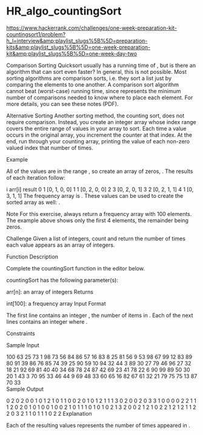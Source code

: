 # HR_algo_countingSort
https://www.hackerrank.com/challenges/one-week-preparation-kit-countingsort1/problem?h_l=interview&amp;playlist_slugs%5B%5D=preparation-kits&amp;playlist_slugs%5B%5D=one-week-preparation-kit&amp;playlist_slugs%5B%5D=one-week-day-two


Comparison Sorting
Quicksort usually has a running time of , but is there an algorithm that can sort even faster? In general, this is not possible. Most sorting algorithms are comparison sorts, i.e. they sort a list just by comparing the elements to one another. A comparison sort algorithm cannot beat  (worst-case) running time, since  represents the minimum number of comparisons needed to know where to place each element. For more details, you can see these notes (PDF).

Alternative Sorting
Another sorting method, the counting sort, does not require comparison. Instead, you create an integer array whose index range covers the entire range of values in your array to sort. Each time a value occurs in the original array, you increment the counter at that index. At the end, run through your counting array, printing the value of each non-zero valued index that number of times.

Example

All of the values are in the range , so create an array of zeros, . The results of each iteration follow:

i	arr[i]	result
0	1	[0, 1, 0, 0]
1	1	[0, 2, 0, 0]
2	3	[0, 2, 0, 1]
3	2	[0, 2, 1, 1]
4	1	[0, 3, 1, 1]
The frequency array is . These values can be used to create the sorted array as well: .

Note
For this exercise, always return a frequency array with 100 elements. The example above shows only the first 4 elements, the remainder being zeros.

Challenge
Given a list of integers, count and return the number of times each value appears as an array of integers.

Function Description

Complete the countingSort function in the editor below.

countingSort has the following parameter(s):

arr[n]: an array of integers
Returns

int[100]: a frequency array
Input Format

The first line contains an integer , the number of items in .
Each of the next  lines contains an integer  where .

Constraints



Sample Input

100
63 25 73 1 98 73 56 84 86 57 16 83 8 25 81 56 9 53 98 67 99 12 83 89 80 91 39 86 76 85 74 39 25 90 59 10 94 32 44 3 89 30 27 79 46 96 27 32 18 21 92 69 81 40 40 34 68 78 24 87 42 69 23 41 78 22 6 90 99 89 50 30 20 1 43 3 70 95 33 46 44 9 69 48 33 60 65 16 82 67 61 32 21 79 75 75 13 87 70 33  
Sample Output

0 2 0 2 0 0 1 0 1 2 1 0 1 1 0 0 2 0 1 0 1 2 1 1 1 3 0 2 0 0 2 0 3 3 1 0 0 0 0 2 2 1 1 1 2 0 2 0 1 0 1 0 0 1 0 0 2 1 0 1 1 1 0 1 0 1 0 2 1 3 2 0 0 2 1 2 1 0 2 2 1 2 1 2 1 1 2 2 0 3 2 1 1 0 1 1 1 0 2 2 
Explanation

Each of the resulting values  represents the number of times  appeared in .

